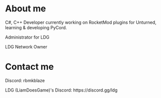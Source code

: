  <h1>
  About me
</h1>
<p>C#, C++ Developer currently working on RocketMod plugins for Unturned, learning & developing PyCord.</p>

<p>Administrator for LDG</p>
<p>LDG Network Owner</p>

<h1>Contact me</h1>
<p>Discord: rbmkblaze</p>
<p>LDG (LiamDoesGame)'s Discord: https://discord.gg/ldg</p>
